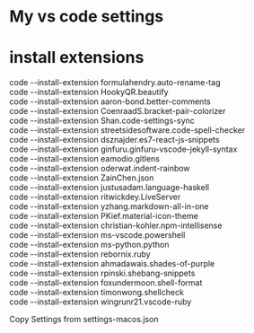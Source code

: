 # My vs code settings  
  
# install extensions
  
code --install-extension formulahendry.auto-rename-tag  
code --install-extension HookyQR.beautify  
code --install-extension aaron-bond.better-comments  
code --install-extension CoenraadS.bracket-pair-colorizer  
code --install-extension Shan.code-settings-sync  
code --install-extension streetsidesoftware.code-spell-checker  
code --install-extension dsznajder.es7-react-js-snippets  
code --install-extension ginfuru.ginfuru-vscode-jekyll-syntax  
code --install-extension eamodio.gitlens  
code --install-extension oderwat.indent-rainbow  
code --install-extension ZainChen.json  
code --install-extension justusadam.language-haskell  
code --install-extension ritwickdey.LiveServer  
code --install-extension yzhang.markdown-all-in-one  
code --install-extension PKief.material-icon-theme  
code --install-extension christian-kohler.npm-intellisense  
code --install-extension ms-vscode.powershell  
code --install-extension ms-python.python  
code --install-extension rebornix.ruby  
code --install-extension ahmadawais.shades-of-purple  
code --install-extension rpinski.shebang-snippets  
code --install-extension foxundermoon.shell-format  
code --install-extension timonwong.shellcheck  
code --install-extension wingrunr21.vscode-ruby  
  
Copy Settings from settings-macos.json  
